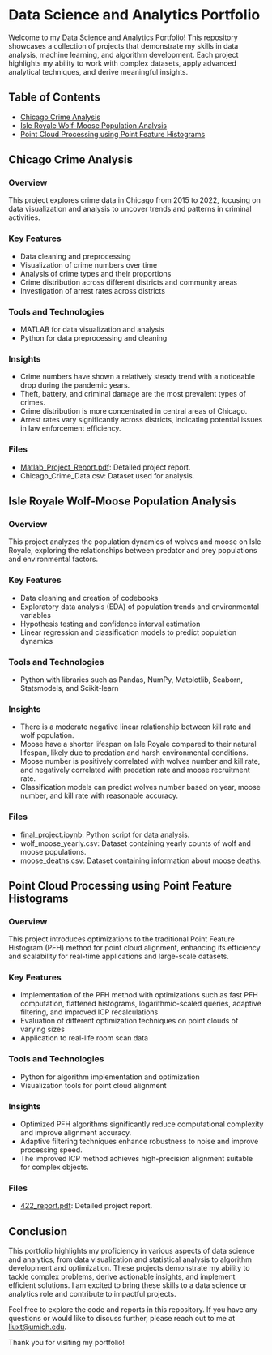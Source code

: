 # Data Science and Analytics Portfolio

Welcome to my Data Science and Analytics Portfolio! This repository showcases a collection of projects that demonstrate my skills in data analysis, machine learning, and algorithm development. Each project highlights my ability to work with complex datasets, apply advanced analytical techniques, and derive meaningful insights.

## Table of Contents
- [Chicago Crime Analysis](#chicago-crime-analysis)
- [Isle Royale Wolf-Moose Population Analysis](#isle-royale-wolf-moose-population-analysis)
- [Point Cloud Processing using Point Feature Histograms](#point-cloud-processing-using-point-feature-histograms)

## Chicago Crime Analysis
### Overview
This project explores crime data in Chicago from 2015 to 2022, focusing on data visualization and analysis to uncover trends and patterns in criminal activities.

### Key Features
- Data cleaning and preprocessing
- Visualization of crime numbers over time
- Analysis of crime types and their proportions
- Crime distribution across different districts and community areas
- Investigation of arrest rates across districts

### Tools and Technologies
- MATLAB for data visualization and analysis
- Python for data preprocessing and cleaning

### Insights
- Crime numbers have shown a relatively steady trend with a noticeable drop during the pandemic years.
- Theft, battery, and criminal damage are the most prevalent types of crimes.
- Crime distribution is more concentrated in central areas of Chicago.
- Arrest rates vary significantly across districts, indicating potential issues in law enforcement efficiency.

### Files
- [Matlab_Project_Report.pdf](https://github.com/guihunwansui/CV/blob/main/p1/Matlab_Project_Report.pdf): Detailed project report.
- Chicago_Crime_Data.csv: Dataset used for analysis.

## Isle Royale Wolf-Moose Population Analysis
### Overview
This project analyzes the population dynamics of wolves and moose on Isle Royale, exploring the relationships between predator and prey populations and environmental factors.

### Key Features
- Data cleaning and creation of codebooks
- Exploratory data analysis (EDA) of population trends and environmental variables
- Hypothesis testing and confidence interval estimation
- Linear regression and classification models to predict population dynamics

### Tools and Technologies
- Python with libraries such as Pandas, NumPy, Matplotlib, Seaborn, Statsmodels, and Scikit-learn

### Insights
- There is a moderate negative linear relationship between kill rate and wolf population.
- Moose have a shorter lifespan on Isle Royale compared to their natural lifespan, likely due to predation and harsh environmental conditions.
- Moose number is positively correlated with wolves number and kill rate, and negatively correlated with predation rate and moose recruitment rate.
- Classification models can predict wolves number based on year, moose number, and kill rate with reasonable accuracy.

### Files
- [final_project.ipynb](https://github.com/guihunwansui/CV/blob/main/final_project.ipynb): Python script for data analysis.
- wolf_moose_yearly.csv: Dataset containing yearly counts of wolf and moose populations.
- moose_deaths.csv: Dataset containing information about moose deaths.

## Point Cloud Processing using Point Feature Histograms
### Overview
This project introduces optimizations to the traditional Point Feature Histogram (PFH) method for point cloud alignment, enhancing its efficiency and scalability for real-time applications and large-scale datasets.

### Key Features
- Implementation of the PFH method with optimizations such as fast PFH computation, flattened histograms, logarithmic-scaled queries, adaptive filtering, and improved ICP recalculations
- Evaluation of different optimization techniques on point clouds of varying sizes
- Application to real-life room scan data

### Tools and Technologies
- Python for algorithm implementation and optimization
- Visualization tools for point cloud alignment

### Insights
- Optimized PFH algorithms significantly reduce computational complexity and improve alignment accuracy.
- Adaptive filtering techniques enhance robustness to noise and improve processing speed.
- The improved ICP method achieves high-precision alignment suitable for complex objects.

### Files
- [422_report.pdf](https://github.com/guihunwansui/CV/blob/main/422_report.pdf): Detailed project report.

## Conclusion
This portfolio highlights my proficiency in various aspects of data science and analytics, from data visualization and statistical analysis to algorithm development and optimization. These projects demonstrate my ability to tackle complex problems, derive actionable insights, and implement efficient solutions. I am excited to bring these skills to a data science or analytics role and contribute to impactful projects.

Feel free to explore the code and reports in this repository. If you have any questions or would like to discuss further, please reach out to me at [liuxt@umich.edu](mailto:liuxt@umich.edu).

Thank you for visiting my portfolio!
